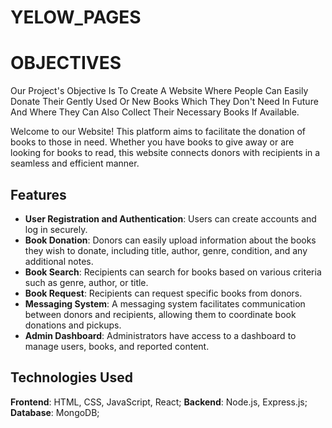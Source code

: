 # YELOW_PAGES

# OBJECTIVES

Our Project's Objective Is To Create A Website Where People Can Easily Donate Their Gently Used Or New Books Which They Don't Need In Future And Where They Can Also Collect Their Necessary Books If Available.


Welcome to our  Website! This platform aims to facilitate the donation of books to those in need. Whether you have books to give away or are looking for books to read, this website connects donors with recipients in a seamless and efficient manner.

## Features

- **User Registration and Authentication**: Users can create accounts and log in securely.
- **Book Donation**: Donors can easily upload information about the books they wish to donate, including title, author, genre, condition, and any additional notes.
- **Book Search**: Recipients can search for books based on various criteria such as genre, author, or title.
- **Book Request**: Recipients can request specific books from donors.
- **Messaging System**: A messaging system facilitates communication between donors and recipients, allowing them to coordinate book donations and pickups.
- **Admin Dashboard**: Administrators have access to a dashboard to manage users, books, and reported content.

## Technologies Used

 **Frontend**: HTML, CSS, JavaScript, React;
 **Backend**: Node.js, Express.js;
 **Database**: MongoDB;



